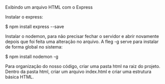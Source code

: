 Exibindo um arquivo HTML com o Express

Instalar o express: 

$ npm install express --save

Instalar o nodemon, para não precisar fechar o servidor e abrir novamente depois que foi feita uma alteração no arquivo. A fleg -g serve para instalar de forma global no sistema:

$ npm install nodemon -g

Para organização do nosso código, criar uma pasta html na raiz do projeto.
Dentro da pasta html, criar um arquivo index.html e criar uma estrutura básica HTML.
